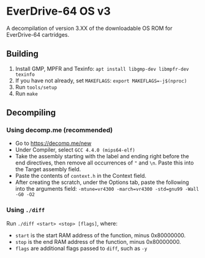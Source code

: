 # EverDrive-64 OS v3

A decompilation of version 3.XX of the downloadable OS ROM for EverDrive-64
cartridges.

## Building
1. Install GMP, MPFR and Texinfo: `apt install libgmp-dev libmpfr-dev texinfo`
2. If you have not already, set `MAKEFLAGS`: `export MAKEFLAGS=-j$(nproc)`
3. Run `tools/setup`
4. Run `make`

## Decompiling

### Using decomp.me (recommended)
* Go to https://decomp.me/new
* Under Compiler, select `GCC 4.4.0 (mips64-elf)`
* Take the assembly starting with the label and ending right before the end
  directives, then remove all occurrences of `"` and `\n`.  Paste this into the
  Target assembly field.
* Paste the contents of `context.h` in the Context field.
* After creating the scratch, under the Options tab, paste the following into
  the arguments field: `-mtune=vr4300 -march=vr4300 -std=gnu99 -Wall -G0 -O2`

### Using `./diff`
Run `./diff <start> <stop> [flags]`, where:
* `start` is the start RAM address of the function, minus 0x80000000.
* `stop` is the end RAM address of the function, minus 0x80000000.
* `flags` are additional flags passed to `diff`, such as `-y`
